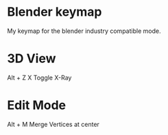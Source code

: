 # Blender keymap
My keymap for the blender industry compatible mode.

# 3D View
Alt + Z X Toggle X-Ray

# Edit Mode
Alt + M Merge Vertices at center
